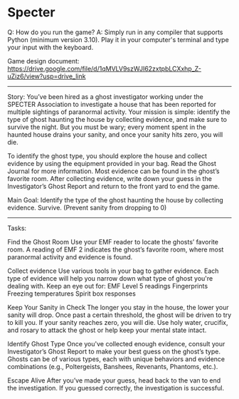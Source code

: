 # Specter
Q: How do you run the game?
A: Simply run in any compiler that supports Python (minimum version 3.10). Play it in your computer's terminal and type your input with the keyboard.

Game design document: https://drive.google.com/file/d/1qMVLV9szWJI62zxtpbLCXxhp_Z-uZiz6/view?usp=drive_link

_______________________________________________________________________
Story: 
You’ve been hired as a ghost investigator working under the SPECTER Association to investigate a house that has been reported for multiple sightings of paranormal activity. Your mission is simple: identify the type of ghost haunting the house by collecting evidence, and make sure to survive the night. But you must be wary; every moment spent in the haunted house drains your sanity, and once your sanity hits zero, you will die.

To identify the ghost type, you should explore the house and collect evidence by using the equipment provided in your bag. Read the Ghost Journal for more information. Most evidence can be found in the ghost’s favorite room. After collecting evidence, write down your guess in the Investigator’s Ghost Report and return to the front yard to end the game. 

Main Goal: 
Identify the type of the ghost haunting the house by collecting evidence.
Survive. (Prevent sanity from dropping to 0)

____________________________________________________________________
Tasks:

Find the Ghost Room
Use your EMF reader to locate the ghosts’ favorite room. A reading of EMF 2 indicates the ghost’s favorite room, where most paranormal activity and evidence is found.

Collect evidence
Use various tools in your bag to gather evidence. Each type of evidence will help you narrow down what type of ghost you're dealing with. Keep an eye out for:
EMF Level 5 readings
Fingerprints
Freezing temperatures
Spirit box responses

Keep Your Sanity in Check 
The longer you stay in the house, the lower your sanity will drop. Once past a certain threshold, the ghost will be driven to try to kill you. If your sanity reaches zero, you will die. 
Use holy water, crucifix, and rosary to attack the ghost or help keep your mental state intact.

Identify Ghost Type
Once you've collected enough evidence, consult your Investigator’s Ghost Report to make your best guess on the ghost’s type.
Ghosts can be of various types, each with unique behaviors and evidence combinations (e.g., Poltergeists, Banshees, Revenants, Phantoms, etc.).

Escape Alive
After you’ve made your guess, head back to the van to end the investigation. If you guessed correctly, the investigation is successful.
